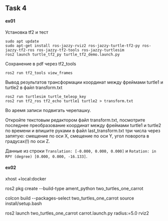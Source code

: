 ## Task 4

#### ex01

Установка tf2 и тест
```
sudo apt update
sudo apt-get install ros-jazzy-rviz2 ros-jazzy-turtle-tf2-py ros-jazzy-tf2-ros ros-jazzy-tf2-tools ros-jazzy-turtlesim
ros2 launch turtle_tf2_py turtle_tf2_demo.launch.py
```

Сохранение в pdf через tf2_tools
```
ros2 run tf2_tools view_frames
```

Вывод результатов трансформации координат между фреймами turtle1 и turtle2 в файл transform.txt 
```
ros2 run turtlesim turtle_teleop_key
ros2 run tf2_ros tf2_echo turtle1 turtle2 > transform.txt
```
Во аремя записи подвигать черепашку.

Откройте текстовым редактором файл transform.txt, посмотрите последнее преобразование координат между фреймами turtle1 и turtle2 по времени и впишите руками в файл last_transform.txt три числа через запятую: смещение по оси X, смещение по оси Y, угол поворота в градусах(!) по оси Z. 

Данные из строки `Translation: [-0.000, 0.000, 0.000]` и `Rotation: in RPY (degree) [0.000, 0.000, -16.133]`.

#### ex02

xhost +local:docker

ros2 pkg create --build-type ament_python two_turtles_one_carrot

colcon build --packages-select two_turtles_one_carrot
source install/setup.bash

ros2 launch two_turtles_one_carrot carrot.launch.py radius:=5.0
rviz2

